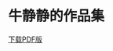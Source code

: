 # 牛静静的作品集

<style>
    .container {max-width: 980px;width: auto;padding: 20px 0;}
    img {box-shadow: 0 0 3px rgba(0,0,0,.3);}
</style>

[下载PDF版](https://github.com/jingjingniu/jingjingniu.github.io/raw/master/pdf/jingjingniu.pdf)

<img src="images/01.jpg" alt="">

<img src="images/02.jpg" alt="">

<img src="images/03.jpg" alt="">

<img src="images/04.jpg" alt="">

<img src="images/05.jpg" alt="">

<img src="images/06.jpg" alt="">

<img src="images/07.jpg" alt="">

<img src="images/08.jpg" alt="">

<img src="images/09.jpg" alt="">

<img src="images/10.jpg" alt="">

<img src="images/11.jpg" alt="">

<img src="images/12.jpg" alt="">

<img src="images/13.jpg" alt="">

<img src="images/14.jpg" alt="">

<img src="images/15.jpg" alt="">

<img src="images/16.jpg" alt="">

<img src="images/17.jpg" alt="">

<img src="images/18.jpg" alt="">

<img src="images/19.jpg" alt="">

<img src="images/20.jpg" alt="">

<img src="images/21.jpg" alt="">

<img src="images/22.jpg" alt="">

<img src="images/23.jpg" alt="">

<img src="images/24.jpg" alt="">

<img src="images/25.jpg" alt="">
